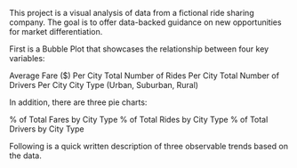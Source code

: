 This project is a visual analysis of data from a fictional ride sharing company. The goal is to offer data-backed guidance on new opportunities for market differentiation.

First is a Bubble Plot that showcases the relationship between four key variables:

Average Fare ($) Per City
Total Number of Rides Per City
Total Number of Drivers Per City
City Type (Urban, Suburban, Rural)


In addition, there are three pie charts:

% of Total Fares by City Type
% of Total Rides by City Type
% of Total Drivers by City Type


Following is a quick written description of three observable trends based on the data.
